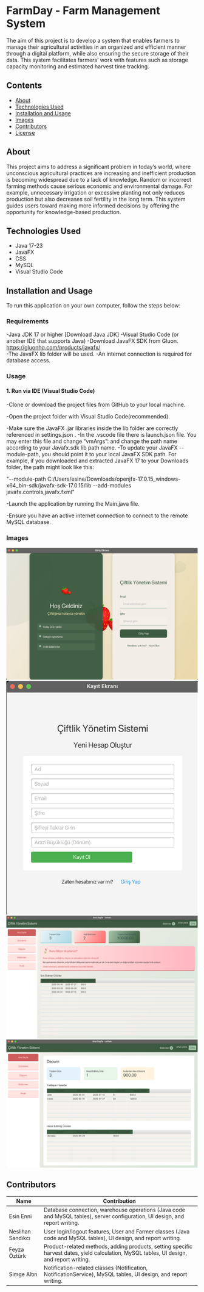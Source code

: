 
# FarmDay - Farm Management System
The aim of this project is to develop a system that enables farmers to manage their agricultural activities in an organized and efficient manner through a digital platform, while also ensuring the secure storage of their data. This system facilitates farmers’ work with features such as storage capacity monitoring and estimated harvest time tracking.


## Contents

- [About](#about)
- [Technologies Used](#technologies-used)
- [Installation and Usage](#installation-and-usage)
- [Images](#images)
- [Contributors](#contributors)
- [License](#license)

## About
This project aims to address a significant problem in today’s world, where unconscious agricultural practices are increasing and inefficient production is becoming widespread due to a lack of knowledge. Random or incorrect farming methods cause serious economic and environmental damage. For example, unnecessary irrigation or excessive planting not only reduces production but also decreases soil fertility in the long term.
This system guides users toward making more informed decisions by offering the opportunity for knowledge-based production.


## Technologies Used

- Java 17-23
- JavaFX
- CSS
- MySQL
- Visual Studio Code

## Installation and Usage

To run this application on your own computer, follow the steps below:


### Requirements
-Java JDK 17 or higher [Download Java JDK]
-Visual Studio Code (or another IDE that supports Java)
-Download JavaFX SDK from Gluon. https://gluonhq.com/products/javafx/    
-The JavaFX lib folder will be used. 
-An internet connection is required for database access.

### Usage
####  1. Run via IDE (Visual Studio Code)
-Clone or download the project files from GitHub to your local machine.


-Open the project folder with Visual Studio Code(recommended).


-Make sure the JavaFX .jar libraries inside the lib folder are correctly referenced in settings.json .
-In the .vscode file there is launch.json file. You may enter this file and change “vmArgs”: and change the path name according to your Javafx.sdk lib path name. 
-To update your JavaFX --module-path, you should point it to your local JavaFX SDK path. For example, if you downloaded and extracted JavaFX 17 to your Downloads folder, the path might look like this:

"--module-path C:/Users/esine/Downloads/openjfx-17.0.15_windows-x64_bin-sdk/javafx-sdk-17.0.15/lib --add-modules javafx.controls,javafx.fxml"

-Launch the application by running the Main.java file.


-Ensure you have an active internet connection to connect to the remote MySQL database.
### Images

![Login](login.png)
![Register page](register.png)
![Main page](mainPage.png)
![Warehouse](warehouse.png)


## Contributors

| Name           | Contribution                                               					     |                                                      
|----------------|------------------------------------------------------------------------------------------------------|
| Esin Enni      | Database connection, warehouse operations (Java code and MySQL tables), server configuration, UI design, and report writing. 					           	|
| Neslihan Sandıkcı | User login/logout features, User and Farmer classes (Java code and MySQL tables), UI design, and report writing.            |
| Feyza Öztürk   | Product-related methods, adding products, setting specific harvest dates, yield calculation, MySQL tables, UI design, and report writing. |
| Simge Altın    | Notification-related classes (Notification, NotificationService), MySQL tables, UI design, and report writing.                |









